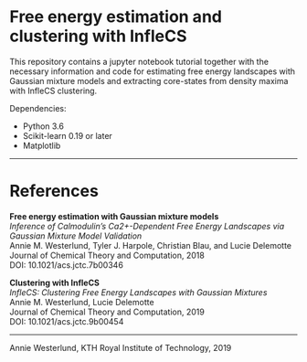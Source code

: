 # Free energy estimation and clustering with InfleCS
This repository contains a jupyter notebook tutorial together with the necessary information and code for estimating free energy landscapes with Gaussian mixture models and extracting core-states from density maxima with InfleCS clustering.

Dependencies:
* Python 3.6
* Scikit-learn 0.19 or later
* Matplotlib

-----------------------------------------------------------
# References
**Free energy estimation with Gaussian mixture models** <br>
*Inference of Calmodulin’s Ca2+-Dependent Free Energy Landscapes via Gaussian Mixture Model Validation* <br>
Annie M. Westerlund, Tyler J. Harpole, Christian Blau, and Lucie Delemotte <br>
Journal of Chemical Theory and Computation, 2018 <br>
DOI: 10.1021/acs.jctc.7b00346 <br>


**Clustering with InfleCS**<br>
*InfleCS: Clustering Free Energy Landscapes with Gaussian Mixtures*<br>
Annie M. Westerlund, Lucie Delemotte<br>
Journal of Chemical Theory and Computation, 2019<br>
DOI: 10.1021/acs.jctc.9b00454<br>

----------------------------------------------------------
Annie Westerlund, KTH Royal Institute of Technology, 2019
